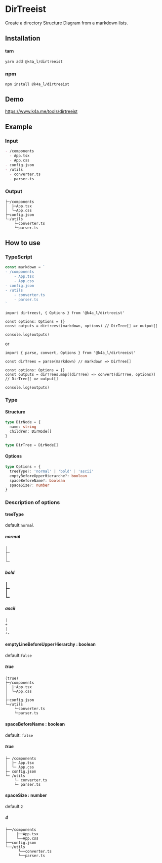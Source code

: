 # DirTreeist

Create a directory Structure Diagram from a markdown lists.

## Installation

#### tarn

```shell
yarn add @k4a_l/dirtreeist
```

### npm

```shell
npm install @k4a_l/dirtreeist
```

## Demo

https://www.k4a.me/tools/dirtreeist

## Example

### Input

```markdown
- /components
  - App.tsx
  - App.css
- config.json
- /utils
  - converter.ts
  - parser.ts
```

### Output

```text
├─/components
│  ├─App.tsx
│  └─App.css
├─config.json
└─/utils
    └─converter.ts
    └─parser.ts
```

## How to use

### TypeScript

```ts
const markdown = `
- /components
    - App.tsx
    - App.css
- config.json
- /utils
    - converter.ts
    - parser.ts
`
```

```tsx
import dirtreest, { Options } from '@k4a_l/dirtreeist'

const options: Options = {}
const outputs = dirtreest(markdown, options) // DirTree[] => output[]

console.log(outputs)
```

or

```tsx
import { parse, convert, Options } from '@k4a_l/dirtreeist'

const dirTrees = parse(markdown) // markdown => DirTree[]

const options: Options = {}
const outputs = dirTrees.map((dirTree) => convert(dirTree, options)) // DirTree[] => output[]

console.log(outputs)
```

### Type

#### Structure

```ts
type DirNode = {
  name: string
  children: DirNode[]
}

type DirTree = DirNode[]
```

#### Options

```ts
type Options = {
  treeType?: 'normal' | 'bold' | 'ascii'
  emptyBeforeUpperHierarche?: boolean
  spaceBeforeName?: boolean
  spaceSize?: number
}
```

### Description of options

#### treeType

default:`normal`

##### normal

```
│
├─
│
└─
```

##### bold

```
┃
┣━
┃
┗━
```

##### ascii

```
|
+
|
+-
```

#### emptyLineBeforeUpperHierarchy : boolean

default:`false`

##### true

```text
(true)
├─/components
│  ├─App.tsx
│  └─App.css
│
├─config.json
└─/utils
    └─converter.ts
    └─parser.ts
```

#### spaceBeforeName : boolean

default: `false`

##### true

```text
├─ /components
│  ├─ App.tsx
│  └─ App.css
├─ config.json
└─ /utils
    └─ converter.ts
    └─ parser.ts
```

#### spaceSize : number

default:`2`

##### 4

```text
├──/components
│    ├──App.tsx
│    └──App.css
├──config.json
└──/utils
      └──converter.ts
      └──parser.ts
```
